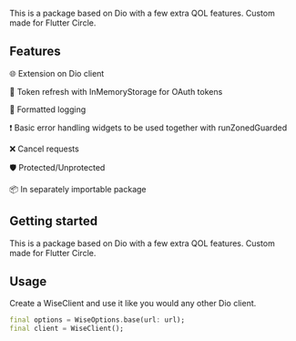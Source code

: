 This is a package based on Dio with a few extra QOL features. Custom made for Flutter Circle.

## Features

🌐 Extension on Dio client

🍋 Token refresh with InMemoryStorage for OAuth tokens 

📑 Formatted logging

❗️ Basic error handling widgets to be used together with runZonedGuarded

❌ Cancel requests

🛡️ Protected/Unprotected

📦 In separately importable package

## Getting started

This is a package based on Dio with a few extra QOL features. Custom made for Flutter Circle.

## Usage

Create a WiseClient and use it like you would any other Dio client.

```dart
final options = WiseOptions.base(url: url);
final client = WiseClient();
```
